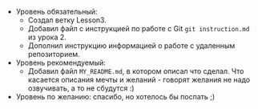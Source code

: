* Уровень обязательный:
    * Создал ветку Lesson3.
    * Добавил файл с инструкцией по работе с Git `git instruction.md` из урока 2.
    * Дополнил инструкцию информацией о работе с удаленным репозиторием.
* Уровень рекомендуемый:
    * Добавил файл `MY_README.md`, в котором описал что сделал. Что касается описания мечты и желаний - говорят желания не надо озвучивать, а то не сбудутся :)
* Уровень по желанию: спасибо, но хотелось бы поспать ;)
